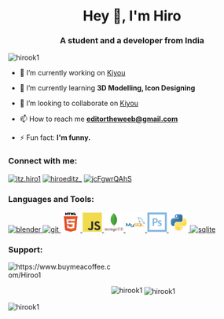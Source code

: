 <h1 align="center">Hey 👋, I'm Hiro</h1>
<h3 align="center">A student and a developer from India</h3>

<p align="left"> <img src="https://komarev.com/ghpvc/?username=hirook1&label=Profile%20views&color=005e99&style=flat" alt="hirook1" /> </p>

- 🔭 I’m currently working on [Kiyou](https://github.com/HirooK1/Kiyou)

- 🌱 I’m currently learning **3D Modelling, Icon Designing**

- 👯 I’m looking to collaborate on [Kiyou](https://github.com/HirooK1/Kiyou)

- 📫 How to reach me **editortheweeb@gmail.com**

- ⚡ Fun fact: **I'm funny.**

<h3 align="left">Connect with me:</h3>
<p align="left">
<a href="https://instagram.com/itz.hiro1" target="blank"><img align="center" src="https://raw.githubusercontent.com/rahuldkjain/github-profile-readme-generator/master/src/images/icons/Social/instagram.svg" alt="itz.hiro1" height="30" width="40" /></a>
<a href="https://www.youtube.com/c/UCoKn3N3Boo7XwY3fA1DUW8A" target="blank"><img align="center" src="https://raw.githubusercontent.com/rahuldkjain/github-profile-readme-generator/master/src/images/icons/Social/youtube.svg" alt="hiroeditz_" height="30" width="40" /></a>
<a href="https://discord.gg/jcFgwrQAhS" target="blank"><img align="center" src="https://raw.githubusercontent.com/rahuldkjain/github-profile-readme-generator/master/src/images/icons/Social/discord.svg" alt="jcFgwrQAhS" height="30" width="40" /></a>
</p>


<h3 align="left">Languages and Tools:</h3>
<p align="left"> <a href="https://www.blender.org/" target="_blank" rel="noreferrer"> <img src="https://download.blender.org/branding/community/blender_community_badge_white.svg" alt="blender" width="40" height="40"/> </a> <a href="https://git-scm.com/" target="_blank" rel="noreferrer"> <img src="https://www.vectorlogo.zone/logos/git-scm/git-scm-icon.svg" alt="git" width="40" height="40"/> </a> <a href="https://www.w3.org/html/" target="_blank" rel="noreferrer"> <img src="https://raw.githubusercontent.com/devicons/devicon/master/icons/html5/html5-original-wordmark.svg" alt="html5" width="40" height="40"/> </a> <a href="https://developer.mozilla.org/en-US/docs/Web/JavaScript" target="_blank" rel="noreferrer"> <img src="https://raw.githubusercontent.com/devicons/devicon/master/icons/javascript/javascript-original.svg" alt="javascript" width="40" height="40"/> </a> <a href="https://www.mongodb.com/" target="_blank" rel="noreferrer"> <img src="https://raw.githubusercontent.com/devicons/devicon/master/icons/mongodb/mongodb-original-wordmark.svg" alt="mongodb" width="40" height="40"/> </a> <a href="https://www.mysql.com/" target="_blank" rel="noreferrer"> <img src="https://raw.githubusercontent.com/devicons/devicon/master/icons/mysql/mysql-original-wordmark.svg" alt="mysql" width="40" height="40"/> </a> <a href="https://www.photoshop.com/en" target="_blank" rel="noreferrer"> <img src="https://raw.githubusercontent.com/devicons/devicon/master/icons/photoshop/photoshop-line.svg" alt="photoshop" width="40" height="40"/> </a> <a href="https://www.python.org" target="_blank" rel="noreferrer"> <img src="https://raw.githubusercontent.com/devicons/devicon/master/icons/python/python-original.svg" alt="python" width="40" height="40"/> </a> <a href="https://www.sqlite.org/" target="_blank" rel="noreferrer"> <img src="https://www.vectorlogo.zone/logos/sqlite/sqlite-icon.svg" alt="sqlite" width="40" height="40"/> </a> </p>


<h3 align="left">Support:</h3>
<p><a href="https://www.buymeacoffee.com/https://www.buymeacoffee.com/Hiroo1"> <img align="left" src="https://cdn.buymeacoffee.com/buttons/v2/default-yellow.png" height="50" width="210" alt="https://www.buymeacoffee.com/Hiroo1" /></a></p><br><br>

<p><img align="left" src="https://github-readme-stats.vercel.app/api/top-langs?username=hirook1&show_icons=true&locale=en&layout=compact" alt="hirook1" /></p>

<p>&nbsp;<img align="center" src="https://github-readme-stats.vercel.app/api?username=hirook1&show_icons=true&theme=dark&locale=en" alt="hirook1" /></p>

<p><img align="center" src="https://github-readme-streak-stats.herokuapp.com/?user=hirook1&" alt="hirook1" /></p>
